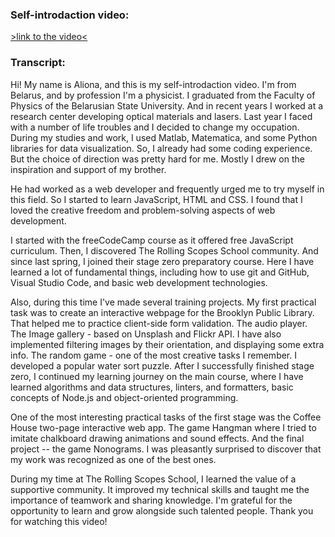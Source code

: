 ### Self-introdaction video:
[>link to the video<](https://youtu.be/mFEZCV-XA80)

### Transcript:
Hi! My name is Aliona, and this is my self-introdaction video.  I'm from Belarus, and by profession I'm a physicist. I graduated from the Faculty of Physics of the Belarusian State University. And in recent years I worked at a research center developing optical materials and lasers. Last year I faced with a number of life troubles and I decided to change my occupation. During my studies and work, I used Matlab, Matematica,  and some Python libraries for data visualization. So, I already had some coding experience. But the choice of direction was pretty hard for me. Mostly I drew on the inspiration and support of my brother. 

He had worked as a web developer and frequently urged me to try myself in this field. So I started to learn JavaScript, HTML and CSS. I found that I loved the creative freedom and problem-solving aspects of web development.

﻿I started with the freeCodeCamp course as it offered free JavaScript curriculum. Then, I discovered The Rolling Scopes School community. And since last spring, I joined their stage zero preparatory course. Here I have learned a lot of fundamental things, including how to use git and GitHub, Visual Studio Code, and basic web development technologies. 

Also, during this time I've made several training projects. My first practical task was to create an interactive webpage for the Brooklyn Public Library. That helped me to practice client-side form validation. The audio player. The Image gallery - based on Unsplash and Flickr API. I have also implemented filtering images by their orientation, and displaying some extra info. The random game - one of the most creative tasks I remember. I developed a popular water sort puzzle. After I successfully finished stage zero, I continued my learning journey on the main course, where I have learned algorithms and data structures, linters, and formatters, basic concepts of Node.js and object-oriented programming. 

One of the most interesting practical tasks of the first stage was the Coffee House two-page interactive web app. The game Hangman where I tried to imitate chalkboard drawing animations and sound effects. And the final project -- the game Nonograms. I was pleasantly surprised to discover that my work was recognized as one of the best ones. 

During my time at The Rolling Scopes School, I learned the value of a supportive community. It improved my technical skills and taught me the importance of teamwork and sharing knowledge. I'm grateful for the opportunity to learn and grow alongside such talented people. Thank you for watching this video!
